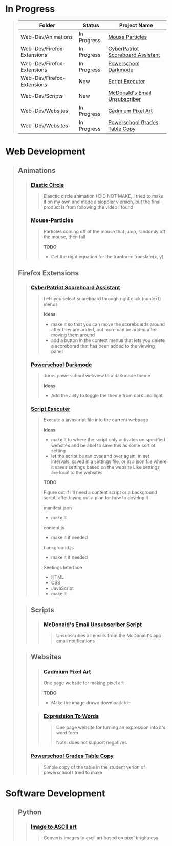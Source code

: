 # In Progress
> |Folder|Status|Project Name|
> |-|-|-|
> |Web-Dev/Animations|In Progress|[Mouse Particles](#mouse-particles)|
> |Web-Dev/Firefox-Extensions|In Progress|[CyberPatriot Scoreboard Assistant](#cyberpatriot-scoreboard-assistant)|
> |Web-Dev/Firefox-Extensions|In Progress|[Powerschool Darkmode](#powerschool-darkmode)|
> |Web-Dev/Firefox-Extensions|New|[Script Executer](#script-executer)|
> |Web-Dev/Scripts|New|[McDonald's Email Unsubscriber](#mcdonalds-email-unsubscriber-script)|
> |Web-Dev/Websites|In Progress|[Cadmium Pixel Art](#cadmium-pixel-art)|
> |Web-Dev/Websites|In Progress|[Powerschool Grades Table Copy](#powerschool-grades-table-copy)|


# Web Development
> ## Animations
>> ### [Elastic Circle](/Web-Development/Animations/Elastic-Circle)
>>> Elasctic circle animation I DID NOT MAKE, I tried to make it on my own and made a sloppier viersion, but the final product is from following the video I found
>>
>>### [Mouse-Particles](/Web-Development/Animations/Mouse-Particles/)
>>> Particles coming off of the mouse that jump, randomly off the mouse, then fall
>>>
>>> **TODO**
>>>
>>> - Get the right equation for the tranform: translate(x, y)
>
> ## Firefox Extensions
>> ### [CyberPatriot Scoreboard Assistant](/Web-Development/CyberPatriot-Extension)
>>> Lets you select scoreboard through right click (context) menus
>>>
>>> **Ideas**
>>>
>>> - make it so that you can move the scoreboards around after they are added, but more can be added after moving them around
>>> - add a button in the context menus that lets you delete a scoreborad that has been added to the viewing panel
>>
>> ### [Powerschool Darkmode](/Web-Development/Firefox-Extensions/Powershcool-Darkmode)
>>> Turns powerschool webview to a darkmode theme
>>>
>>> **Ideas**
>>>
>>> - Add the aility to toggle the theme from dark and light
>>
>> ### [Script Executer ](/Web-Development/Firefox-Extensions/Script-Executer/)
>>> Execute a javascript file into the current webpage
>>>
>>> **Ideas**
>>>
>>> - make it to where the script only activates on specified websites and be abel to save this as some sort of setting
>>> - let the script be ran over and over again, in set intervals, saved in a settings file, or in a json file where it saves settings based on the website Like settings are local to the websites
>>>
>>> **TODO**
>>>
>>> Figure out if i'll need a content script or a background script, after laying out a plan for how to develop it
>>>
>>> manifest.json
>>> - make it
>>>
>>> content.js
>>> - make it if needed
>>>
>>> background.js
>>> - make it if needed
>>>
>>> Seetings Interface
>>> - HTML
>>> - CSS
>>> - JavaScript
>>> - make it
>
>> ## Scripts
>>> ### [McDonald's Email Unsubscriber Script](/Web-Development/Scripts/McDonald's-Email-Unsubscriber.js)
>>>> Unsubscribes all emails from the McDonald's app email notifications
>
>> ## Websites
>>> ### [Cadmium Pixel Art](/Web-Development/Websites/Cadmium-Pixel-Art)
>>> One page website for making pixel art
>>>
>>> **TODO**
>>>
>>> - Make the image drawn downloadable
>>
>>> ### [Expresision To Words](/Web-Development/Websites/Expression-To-Words)
>>>> One page website for turning an expression into it's word form
>>>>
>>>> Note: does not support negatives
>>
>> ### [Powerschool Grades Table Copy](/Web-Development/Websites/Powerschool-Grades-Copy)
>>> Simple copy of the table in the student verion of powerschool I tried to make

# Software Development
> ## Python
>> ### [Image to ASCII art](/Software-Development/Python/img-to-ascii)
>>> Converts images to ascii art based on pixel brightness
